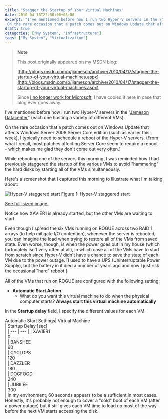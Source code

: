 ```yaml
---
title: "Stagger the Startup of Your Virtual Machines"
date: 2010-04-16T22:50:00+08:00
excerpt: "I've mentioned before how I run two Hyper-V servers in the \" Jameson Datacenter \" (each one hosting a variety of different VMs). 
 On the rare occasion that a patch comes out on Windows Update that affects Windows Server 2008 Server Core edition (such..."
draft: true
categories: ["My System", "Infrastructure"]
tags: ["My System", "Virtualization"]
---
```


> **Note**
>
> This post originally appeared on my MSDN blog:
>
> [http://blogs.msdn.com/b/jjameson/archive/2010/04/17/stagger-the-startup-of-your-virtual-machines.aspx](http://blogs.msdn.com/b/jjameson/archive/2010/04/17/stagger-the-startup-of-your-virtual-machines.aspx)
>
> Since [I no longer work for Microsoft](/blog/jjameson/2011/09/02/last-day-with-microsoft), I have copied it here in case that blog                 ever goes away.

I've mentioned before how I run two Hyper-V servers in the "[Jameson
Datacenter](/blog/jjameson/2009/09/14/the-jameson-datacenter)" (each one hosting a variety of different VMs).

On the rare occasion that a patch comes out on Windows Update that affects Windows         Server 2008 Server Core edition (such as earlier this week), I typically need to         schedule a reboot of the Hyper-V servers. (From what I recall, most patches affecting         Server Core seem to require a reboot -- which makes me glad they don't come out         very often.)

While rebooting one of the servers this morning, I was reminded how I had previously         staggered the startup of the various VMs to avoid "hammering" the hard disks by         starting all of the VMs simultaneously.

Here's a screenshot that I captured this morning to illustrate what I'm talking         about:

![Hyper-V staggered start](https://www.technologytoolbox.com/blog/images/www_technologytoolbox_com/blog/jjameson/8/r_Hyper-V%20Staggered%20Start.png)
Figure 1: Hyper-V staggered start

[See full-sized image.](/blog/images/www_technologytoolbox_com/blog/jjameson/8/o_Hyper-V%20Staggered%20Start.png)

Notice how XAVIER1 is already started, but the other VMs are waiting to start.

Even though I spread the six VMs running on ROGUE across two RAID 1 arrays (to help         mitigate I/O contention), whenever the server is rebooted, you can imagine the load         when trying to restore all of the VMs from saved state. Even worse, though, is when         the power goes out in my house (which fortunately isn't very often at all), in which         case all of the VMs have to start from scratch since Hyper-V didn't have a chance         to save the state of each VM due to the power outage. [I used to have a UPS (Uninterruptable         Power Supply), but the battery in it died a number of years ago and now I just risk         the occasional "hard" reboot.]

All of the VMs that run on ROGUE are configured with the following setting:

- **Automatic Start Action**
  - What do you want this virtual machine to do when the physical computer starts? **Always start this virtual machine automatically**

In the **Startup delay** field, I specify the different values for         each VM.

<caption>            Automatic Start Settings</caption>|                     Virtual Machine<br>                 |                     Startup Delay [sec]<br>                 |
| --- | --- |
|                     XAVIER1<br>                 |                     0<br>                 |
|                     BANSHEE<br>                 |                     60<br>                 |
|                     CYCLOPS<br>                 |                     120<br>                 |
|                     DAZZLER<br>                 |                     180<br>                 |
|                     DOGFOOD<br>                 |                     240<br>                 |
|                     JUBILEE<br>                 |                     300<br>                 |
In my environment, 60 seconds appears to be a sufficient in most cases. Honestly,         it's probably not enough to cover a "cold" boot of each VM (after a power outage)         but it still gives each VM time to load up most of the way before the next VM starts         accessing the disk.

